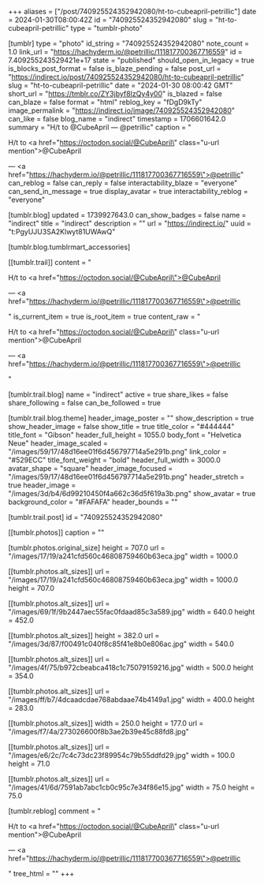 +++
aliases = ["/post/740925524352942080/ht-to-cubeapril-petrillic"]
date = 2024-01-30T08:00:42Z
id = "740925524352942080"
slug = "ht-to-cubeapril-petrillic"
type = "tumblr-photo"

[tumblr]
type = "photo"
id_string = "740925524352942080"
note_count = 1.0
link_url = "https://hachyderm.io/@petrillic/111817700367716559"
id = 7.409255243529421e+17
state = "published"
should_open_in_legacy = true
is_blocks_post_format = false
is_blaze_pending = false
post_url = "https://indirect.io/post/740925524352942080/ht-to-cubeapril-petrillic"
slug = "ht-to-cubeapril-petrillic"
date = "2024-01-30 08:00:42 GMT"
short_url = "https://tmblr.co/ZY3jbyf8IzQy4y00"
is_blazed = false
can_blaze = false
format = "html"
reblog_key = "fDgD9kTy"
image_permalink = "https://indirect.io/image/740925524352942080"
can_like = false
blog_name = "indirect"
timestamp = 1706601642.0
summary = "H/t to @CubeApril — @petrillic"
caption = "<p>H/t to <a href=\"https://octodon.social/@CubeApril\" class=\"u-url mention\">@<span>CubeApril</span></a></p> — <a href=\"https://hachyderm.io/@petrillic/111817700367716559\">@petrillic</a>"
can_reblog = false
can_reply = false
interactability_blaze = "everyone"
can_send_in_message = true
display_avatar = true
interactability_reblog = "everyone"

[tumblr.blog]
updated = 1739927643.0
can_show_badges = false
name = "indirect"
title = "indirect"
description = ""
url = "https://indirect.io/"
uuid = "t:PgyUJU3SA2Klwyt81UWAwQ"

[tumblr.blog.tumblrmart_accessories]

[[tumblr.trail]]
content = "<p><p>H/t to <a href=\"https://octodon.social/@CubeApril\">@CubeApril</a></p> &mdash; <a href=\"https://hachyderm.io/@petrillic/111817700367716559\">@petrillic</a></p>"
is_current_item = true
is_root_item = true
content_raw = "<p><p>H/t to <a href=\"https://octodon.social/@CubeApril\" class=\"u-url mention\">@<span>CubeApril</span></a></p> — <a href=\"https://hachyderm.io/@petrillic/111817700367716559\">@petrillic</a></p>"

[tumblr.trail.blog]
name = "indirect"
active = true
share_likes = false
share_following = false
can_be_followed = true

[tumblr.trail.blog.theme]
header_image_poster = ""
show_description = true
show_header_image = false
show_title = true
title_color = "#444444"
title_font = "Gibson"
header_full_height = 1055.0
body_font = "Helvetica Neue"
header_image_scaled = "/images/59/17/48d16ee01f6d456797714a5e291b.png"
link_color = "#529ECC"
title_font_weight = "bold"
header_full_width = 3000.0
avatar_shape = "square"
header_image_focused = "/images/59/17/48d16ee01f6d456797714a5e291b.png"
header_stretch = true
header_image = "/images/3d/b4/6d99210450f4a662c36d5f619a3b.png"
show_avatar = true
background_color = "#FAFAFA"
header_bounds = ""

[tumblr.trail.post]
id = "740925524352942080"

[[tumblr.photos]]
caption = ""

[tumblr.photos.original_size]
height = 707.0
url = "/images/17/19/a241cfd560c46808759460b63eca.jpg"
width = 1000.0

[[tumblr.photos.alt_sizes]]
url = "/images/17/19/a241cfd560c46808759460b63eca.jpg"
width = 1000.0
height = 707.0

[[tumblr.photos.alt_sizes]]
url = "/images/69/1f/9b2447aec55fac0fdaad85c3a589.jpg"
width = 640.0
height = 452.0

[[tumblr.photos.alt_sizes]]
height = 382.0
url = "/images/3d/87/f00491c040f8c85f41e8b0e806ac.jpg"
width = 540.0

[[tumblr.photos.alt_sizes]]
url = "/images/4f/75/b972cbeabca418c1c75079159216.jpg"
width = 500.0
height = 354.0

[[tumblr.photos.alt_sizes]]
url = "/images/ff/b7/4dcaadcdae768abdaae74b4149a1.jpg"
width = 400.0
height = 283.0

[[tumblr.photos.alt_sizes]]
width = 250.0
height = 177.0
url = "/images/f7/4a/273026600f8b3ae2b39e45c88fd8.jpg"

[[tumblr.photos.alt_sizes]]
url = "/images/e6/2c/7c4c73dc23f89954c79b55ddfd29.jpg"
width = 100.0
height = 71.0

[[tumblr.photos.alt_sizes]]
url = "/images/41/6d/7591ab7abc1cb0c95c7e34f86e15.jpg"
width = 75.0
height = 75.0

[tumblr.reblog]
comment = "<p><p>H/t to <a href=\"https://octodon.social/@CubeApril\" class=\"u-url mention\">@<span>CubeApril</span></a></p> — <a href=\"https://hachyderm.io/@petrillic/111817700367716559\">@petrillic</a></p>"
tree_html = ""
+++
